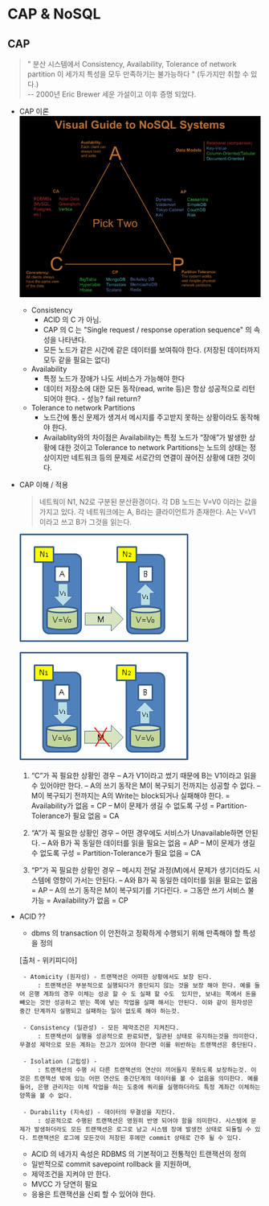 # CAP & NoSQL 

## CAP 
> " 분산 시스템에서 Consistency, Availability, Tolerance of network partition 이 세가지 특성을 모두 만족하기는 불가능하다 " (두가지만 취할 수 있다.)  
> -- 2000년 Eric Brewer 세운 가설이고 이후 증명 되었다.

- CAP 이론 
	![cap 이론](https://github.com/euzin-doc/tutorial-mongoDB/blob/master/cap.png?raw=true)

	- Consistency
		- ACID 의 C 가 아님.
		- CAP 의 C 는 "Single request / response operation sequence" 의 속성을 나타낸다. 
		- 모든 노드가 같은 시간에 같은 데이터를 보여줘야 한다. (저장된 데이터까지 모두 같을 필요는 없다)
	- Availability
    	- 특정 노드가 장애가 나도 서비스가 가능해야 한다
		- 데이터 저장소에 대한 모든 동작(read, write 등)은 항상 성공적으로 리턴되어야 한다. - 성능? fail return? 
	- Tolerance to network Partitions
		- 노드간에 통신 문제가 생겨서 메시지를 주고받지 못하는 상황이라도 동작해야 한다.
		- Availablity와의 차이점은 Availability는 특정 노드가 “장애”가 발생한 상황에 대한 것이고 Tolerance to network Partitions는 노드의 상태는 정상이지만 네트워크 등의 문제로 서로간의 연결이 끊어진 상황에 대한 것이다.

- CAP 이해 / 적용 
	> 네트웍이 N1, N2로 구분된 분산환경이다.
    > 각 DB 노드는 V=V0 이라는 값을 가지고 있다.
    > 각 네트워크에는 A, B라는 클라이언트가 존재한다.
    >  A는 V=V1이라고 쓰고 B가 그것을 읽는다.
    
    ![cap 이해/적용1](https://github.com/euzin-doc/tutorial-mongoDB/blob/master/understanding_cap1.png?raw=true)
    
    ![cap 이해/적용2](https://github.com/euzin-doc/tutorial-mongoDB/blob/master/understanding_cap2.png?raw=true)
    
    1. “C”가 꼭 필요한 상황인 경우
		– A가 V1이라고 썼기 때문에 B는 V1이라고 읽을 수 있어야만 한다.
		– A의 쓰기 동작은 M이 복구되기 전까지는 성공할 수 없다.
		– M이 복구되기 전까지는 A의 Write는 block되거나 실패해야 한다. = Availability가 없음 = CP
		– M이 문제가 생길 수 없도록 구성 = Partition-Tolerance가 필요 없음 = CA

	2. “A”가 꼭 필요한 상황인 경우
		– 어떤 경우에도 서비스가 Unavailable하면 안된다.
		– A와 B가 꼭 동일한 데이터를 읽을 필요는 없음 = AP
		– M이 문제가 생길 수 없도록 구성 = Partition-Tolerance가 필요 없음 = CA

	3. “P”가 꼭 필요한 상황인 경우
		– 메시지 전달 과정(M)에서 문제가 생기더라도 시스템에 영향이 가서는 안된다.
		– A와 B가 꼭 동일한 데이터를 읽을 필요는 없음 = AP
		– A의 쓰기 동작은 M이 복구되기를 기다린다. = 그동안 쓰기 서비스 불가능 = Availability가 없음 = CP





-  ACID ??
	- dbms 의 transaction 이 안전하고 정확하게 수행되기 위해 만족해야 할 특성을 정의

    [출처 - 위키피디아]
    
		- Atomicity (원자성) - 트랜잭션은 어떠한 상황에서도 보장 된다. 
			: 트랜잭션은 부분적으로 실행되다가 중단되지 않는 것을 보장 해야 한다. 예를 들어 은행 계좌의 경우 이체는 성공 할 수 도 실패 할 수도  있지만, 보내는 쪽에서 돈을 빼오는 것만 성공하고 받는 쪽에 넣는 작업을 실패 해서는 안된다. 이와 같이 원자성은 중간 단계까지 실행되고 실패하는 일이 없도록 해야 하는것. 

		- Consistency (일관성) - 모든 제약조건은 지켜진다.
			: 트랜잭션이 실행을 성공적으로 완료되면, 일관된 상태로 유지하는것을 의미한다. 무결성 제약으로 모든 계좌는 잔고가 있어야 한다면 이를 위반하는 트랜잭션은 중단된다. 
            
		- Isolation (고립성) - 
			: 트랜잭션의 수행 시 다른 트랜잭션의 연산이 끼어들지 못하도록 보장하는것. 이것은 트랜잭션 밖에 있는 어떤 연산도 중간단계의 데이터를 볼 수 없음을 의미한다. 예를 들어, 은행 관리자는 이체 작업을 하는 도중에 쿼리를 실행하더라도 특정 계좌간 이체하는 양쪽을 볼 수 없다. 
            
		- Durability (지속성) - 데이터의 무결성을 지킨다.
			: 성공적으로 수행된 트랜잭션은 영원히 반영 되어야 함을 의미한다. 시스템에 문제가 발생하더라도 모든 트랜잭션은 로그로 남고 시스템 장애 발생전 상태로 되돌릴 수 있다. 트랜잭션은 로그에 모든것이 저장된 후에만 commit 상태로 간주 될 수 있다. 
            
	- ACID 의 네가지 속성은 RDBMS 의 기본적이고 전통적인 트랜잭션의 정의 
	- 일반적으로 commit savepoint rollback 을 지원하며, 
	- 제약조건을 지켜야 만 한다.
	- MVCC 가 당연히 필요
	- 응용은 트랜잭션을 신뢰 할 수 있어야 한다.


